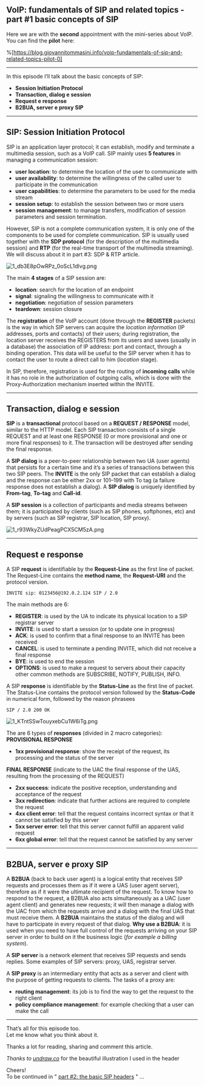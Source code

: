 ## VoIP: fundamentals of SIP and related topics - part #1 basic concepts of SIP

Here we are with the **second** appointment with the mini-series about VoIP.  
You can find the **pilot** here:

%[https://blog.giovannitommasini.info/voip-fundamentals-of-sip-and-related-topics-pilot-0]

---
In this episode I’ll talk about the basic concepts of SIP:
- **Session Initiation Protocol**
- **Transaction, dialog e session**
- **Request e response**
- **B2BUA, server e proxy SIP**
---
## SIP: Session Initiation Protocol
SIP is an application layer protocol; it can establish, modify and terminate a multimedia session, such as a VoIP call.
SIP mainly uses **5 features** in managing a communication session:
- **user location**: to determine the location of the user to communicate with
- **user availability**: to determine the willingness of the called user to participate in the communication
- **user capabilities**: to determine the parameters to be used for the media stream
- **session setup**: to establish the session between two or more users
- **session management**: to manage transfers, modification of session parameters and session termination.  

However, SIP is not a complete communication system, it is only one of the components to be used for complete communication.
SIP is usually used together with the **SDP protocol** (for the description of the multimedia session) and **RTP** (for the real-time transport of the multimedia streaming). We will discuss about it in part #3: SDP & RTP article.

![1_db3E8pOwRPz_0oScL1dlvg.png](https://cdn.hashnode.com/res/hashnode/image/upload/v1619348672955/h4Jjlr9t0.png)

The main **4 stages** of a SIP session are:
- **location**: search for the location of an endpoint
- **signal**: signaling the willingness to communicate with it
- **negotiation**: negotiation of session parameters
- **teardown**: session closure

The **registration** of the VoIP account (done through the **REGISTER** packets) is the way in which SIP servers can acquire the *location information* (IP addresses, ports and contacts) of their users; during registration, the location server receives the REGISTERS from its users and saves (usually in a database) the association of IP address: port and contact, through a binding operation.
This data will be useful to the SIP server when it has to contact the user to route a direct call to him (*location* stage).  

In SIP, therefore, registration is used for the routing of **incoming calls** while it has no role in the authorization of outgoing calls, which is done with the Proxy-Authorization mechanism inserted within the INVITE.

---

## Transaction, dialog e session
**SIP** is a **transactional** protocol based on a **REQUEST / RESPONSE** model, similar to the HTTP model.
Each SIP transaction consists of a single REQUEST and at least one RESPONSE (0 or more provisional and one or more final responses) to it.
The transaction will be destroyed after sending the final response.

A **SIP dialog** is a peer-to-peer relationship between two UA (user agents) that persists for a certain time and it’s a series of transactions between this two SIP peers.
The **INVITE** is the only SIP packet that can establish a dialog and the response can be either 2xx or 101–199 with To tag (a failure response does not establish a dialog).
A **SIP dialog** is uniquely identified by **From-tag**, **To-tag** and **Call-id**.

A **SIP session** is a collection of participants and media streams between them; it is participated by clients (such as SIP phones, softphones, etc) and by servers (such as SIP registrar, SIP location, SIP proxy).

![1_r93WkyZUdPeagPCX5CM5zA.png](https://cdn.hashnode.com/res/hashnode/image/upload/v1619349079623/huGnHDVIr.png)

---

## Request e response
A SIP **request** is identifiable by the **Request-Line** as the first line of packet. The Request-Line contains the **method name**, the **Request-URI** and the protocol version.

```
INVITE sip: 0123456@192.0.2.124 SIP / 2.0
``` 

The main methods are 6:
- **REGISTER**: is used by the UA to indicate its physical location to a SIP registrar server
- **INVITE**: is used to start a session (or to update one in progress)
- **ACK**: is used to confirm that a final response to an INVITE has been received
- **CANCEL**: is used to terminate a pending INVITE, which did not receive a final response
- **BYE**: is used to end the session
- **OPTIONS**: is used to make a request to servers about their capacity other common methods are SUBSCRIBE, NOTIFY, PUBLISH, INFO.

A SIP **response** is identifiable by the **Status-Line** as the first line of packet. The Status-Line contains the protocol version followed by the **Status-Code** in numerical form, followed by the reason phrasees
```
SIP / 2.0 200 OK
```

![1_KTntSSwTouyxebCu1W6iTg.png](https://cdn.hashnode.com/res/hashnode/image/upload/v1619349228545/NahqYS3l5.png)

The are 6 types of **responses** (divided in 2 macro categories):
**PROVISIONAL RESPONSE**
- **1xx provisional response**: show the receipt of the request, its processing and the status of the server

**FINAL RESPONSE** (indicate to the UAC the final response of the UAS, resulting from the processing of the REQUEST)
- **2xx success**: indicate the positive reception, understanding and acceptance of the request
- **3xx redirection**: indicate that further actions are required to complete the request
- **4xx client error**: tell that the request contains incorrect syntax or that it cannot be satisfied by this server
- **5xx server error**: tell that this server cannot fulfill an apparent valid request
- **6xx global error**: tell that the request cannot be satisfied by any server

---

## B2BUA, server e proxy SIP
A **B2BUA** (back to back user agent) is a logical entity that receives SIP requests and processes them as if it were a UAS (user agent server), therefore as if it were the ultimate recipient of the request.
To know how to respond to the request, a B2BUA also acts simultaneously as a UAC (user agent client) and generates new requests; it will then manage a dialog with the UAC from which the requests arrive and a dialog with the final UAS that must receive them.
A **B2BUA** maintains the status of the dialog and will have to participate in every request of that dialog.
**Why use a B2BUA**: it is used when you need to have full control of the requests arriving on your SIP server in order to build on it the business logic (*for example a billing system*).

A **SIP server** is a network element that receives SIP requests and sends replies.
Some examples of SIP servers: proxy, UAS, registrar server.

A **SIP proxy** is an intermediary entity that acts as a server and client with the purpose of getting requests to clients.
The tasks of a proxy are:
- **routing management**: its job is to find the way to get the request to the right client
- **policy compliance management**: for example checking that a user can make the call

---

That’s all for this episode too.  
Let me know what you think about it.

Thanks a lot for reading, sharing and comment this article.

*Thanks to  [undraw.co](http://undraw.co)* for the beautiful illustration I used in the header  

Cheers!  
To be continued in " [part #2: the basic SIP headers](https://blog.giovannitommasini.info/voip-fundamentals-of-sip-and-related-topics-part-2-the-basic-sip-headers) " …